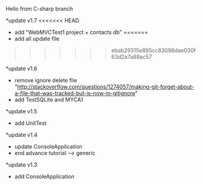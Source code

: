 Hello from C-sharp branch 

*update v1.7
<<<<<<< HEAD
- add "WebMVCTest1 project + contacts db"
=======
- add all update file
>>>>>>> ebab29315e895cc83096dae030f63d2a7a88ac57

*update v1.6
- remove ignore delete file "http://stackoverflow.com/questions/1274057/making-git-forget-about-a-file-that-was-tracked-but-is-now-in-gitignore"
- add TestSQLite and MYCA1

*update v1.5
- add UnitTest

*update v1.4
- update ConsoleApplication
- end advance tutorial --> generic

*update v1.3
- add ConsoleApplication
